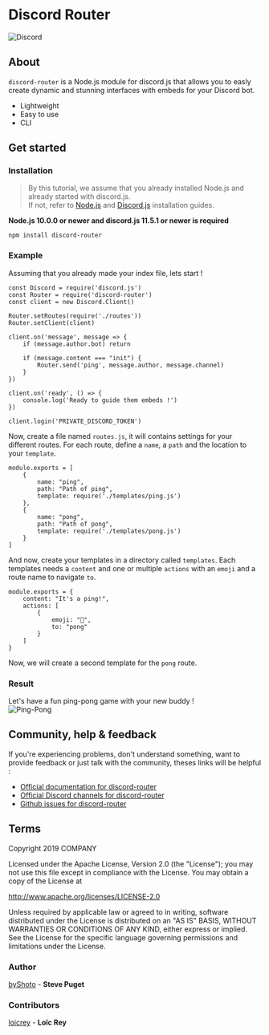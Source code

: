 # Discord Router
![Discord](https://img.shields.io/discord/598919127125458947.svg?color=%237289DA&label=COMPANY&logo=discord&logoColor=white&style=flat-square)

## About

```discord-router``` is a Node.js module for discord.js that allows you to easly create dynamic and stunning interfaces with embeds for your Discord bot.
- Lightweight
- Easy to use
- CLI

## Get started

### Installation
> By this tutorial, we assume that you already installed Node.js and already started with discord.js.
<br>If not, refer to [Node.js](https://github.com/discordjs/discord.js/tree/stable#installation) and [Discord.js](https://github.com/discordjs/discord.js/tree/stable#installation) installation guides.

**Node.js 10.0.0 or newer and discord.js 11.5.1 or newer is required**
      
    npm install discord-router
    
### Example
Assuming that you already made your index file, lets start !
```node
const Discord = require('discord.js')
const Router = require('discord-router')
const client = new Discord.Client()

Router.setRoutes(require('./routes'))
Router.setClient(client)

client.on('message', message => {
    if (message.author.bot) return

    if (message.content === "init") {
        Router.send('ping', message.author, message.channel)
    }
})

client.on('ready', () => {
    console.log('Ready to guide them embeds !')
})

client.login('PRIVATE_DISCORD_TOKEN')
```

Now, create a file named ``routes.js``, it will contains settings for your different routes.
For each route, define a ``name``, a ``path`` and the location to your ``template``.
```node
module.exports = [
    {
        name: "ping",
        path: "Path of ping",
        template: require('./templates/ping.js')
    },
    {
        name: "pong",
        path: "Path of pong",
        template: require('./templates/pong.js')
    }
]
```

And now, create your templates in a directory called ``templates``.
Each templates needs a ``content`` and one or multiple ``actions`` with an ``emoji`` and a route name to navigate ``to``.
```node
module.exports = {
    content: "It's a ping!",
    actions: [
        {
            emoji: "🏓",
            to: "pong"
        }
    ]
}
```

Now, we will create a second template for the ``pong`` route.

### Result
Let's have a fun ping-pong game with your new buddy !<br>
![Ping-Pong](https://gyazo.com/915c7e881d15737612714f5fb0a3bdb5)

## Community, help & feedback
If you're experiencing problems, don't understand something, want to provide feedback or just talk with the community, theses links will be helpful :
- [Official documentation for discord-router](http://#)
- [Official Discord channels for discord-router](https://discord.gg/GCwftp)
- [Github issues for discord-router](https://github.com/byShoto/Discord-router/issues)

## Terms
   Copyright 2019 COMPANY

   Licensed under the Apache License, Version 2.0 (the "License");
   you may not use this file except in compliance with the License.
   You may obtain a copy of the License at

   http://www.apache.org/licenses/LICENSE-2.0

   Unless required by applicable law or agreed to in writing, software
   distributed under the License is distributed on an "AS IS" BASIS,
   WITHOUT WARRANTIES OR CONDITIONS OF ANY KIND, either express or implied.
   See the License for the specific language governing permissions and
   limitations under the License.

### Author
[byShoto](https://github.com/byShoto) - **Steve Puget**
### Contributors
[loicrey](https://github.com/loicrey) - **Loïc Rey**
